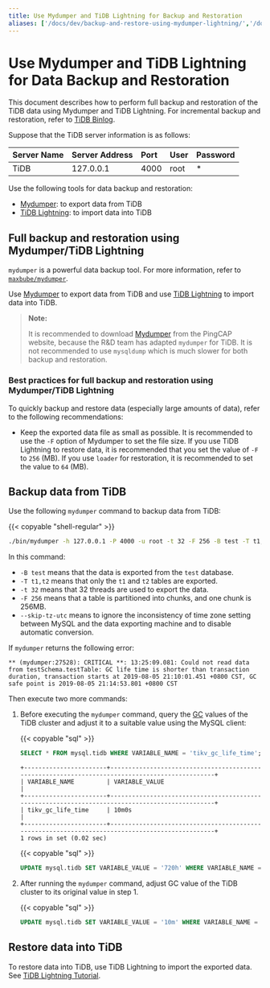 ```yaml
---
title: Use Mydumper and TiDB Lightning for Backup and Restoration
aliases: ['/docs/dev/backup-and-restore-using-mydumper-lightning/','/docs/dev/how-to/maintain/backup-and-restore/mydumper-lightning/','/docs/dev/how-to/maintain/backup-and-restore/']
---
```


# Use Mydumper and TiDB Lightning for Data Backup and Restoration

This document describes how to perform full backup and restoration of the TiDB data using Mydumper and TiDB Lightning. For incremental backup and restoration, refer to [TiDB Binlog](/tidb-binlog/tidb-binlog-overview.md).

Suppose that the TiDB server information is as follows:

|Server Name|Server Address|Port|User|Password|
|:----|:-------|:----|:----|:--------|
|TiDB|127.0.0.1|4000|root|*|

Use the following tools for data backup and restoration:

- [Mydumper](/mydumper-overview.md): to export data from TiDB
- [TiDB Lightning](/tidb-lightning/tidb-lightning-overview.md): to import data into TiDB

## Full backup and restoration using Mydumper/TiDB Lightning

`mydumper` is a powerful data backup tool. For more information, refer to [`maxbube/mydumper`](https://github.com/maxbube/mydumper).

Use [Mydumper](/mydumper-overview.md) to export data from TiDB and use [TiDB Lightning](/tidb-lightning/tidb-lightning-overview.md) to import data into TiDB.

> **Note:**
>
> It is recommended to download [Mydumper](/mydumper-overview.md) from the PingCAP website, because the R&D team has adapted `mydumper` for TiDB. It is not recommended to use `mysqldump` which is much slower for both backup and restoration.

### Best practices for full backup and restoration using Mydumper/TiDB Lightning

To quickly backup and restore data (especially large amounts of data), refer to the following recommendations:

* Keep the exported data file as small as possible. It is recommended to use the `-F` option of Mydumper to set the file size. If you use TiDB Lightning to restore data, it is recommended that you set the value of `-F` to `256` (MB). If you use `loader` for restoration, it is recommended to set the value to `64` (MB).

## Backup data from TiDB

Use the following `mydumper` command to backup data from TiDB:

{{< copyable "shell-regular" >}}

```bash
./bin/mydumper -h 127.0.0.1 -P 4000 -u root -t 32 -F 256 -B test -T t1,t2 --skip-tz-utc -o ./var/test
```

In this command:

- `-B test` means that the data is exported from the `test` database.
- `-T t1,t2` means that only the `t1` and `t2` tables are exported.
- `-t 32` means that 32 threads are used to export the data.
- `-F 256` means that a table is partitioned into chunks, and one chunk is 256MB.
- `--skip-tz-utc` means to ignore the inconsistency of time zone setting between MySQL and the data exporting machine and to disable automatic conversion.

If `mydumper` returns the following error:

```
** (mydumper:27528): CRITICAL **: 13:25:09.081: Could not read data from testSchema.testTable: GC life time is shorter than transaction duration, transaction starts at 2019-08-05 21:10:01.451 +0800 CST, GC safe point is 2019-08-05 21:14:53.801 +0800 CST
```

Then execute two more commands:

1. Before executing the `mydumper` command, query the [GC](/garbage-collection-overview.md) values of the TiDB cluster and adjust it to a suitable value using the MySQL client:

    {{< copyable "sql" >}}

    ```sql
    SELECT * FROM mysql.tidb WHERE VARIABLE_NAME = 'tikv_gc_life_time';
    ```

    ```
    +-----------------------+------------------------------------------------------------------------------------------------+
    | VARIABLE_NAME         | VARIABLE_VALUE                                                                                 |
    +-----------------------+------------------------------------------------------------------------------------------------+
    | tikv_gc_life_time     | 10m0s                                                                                          |
    +-----------------------+------------------------------------------------------------------------------------------------+
    1 rows in set (0.02 sec)
    ```

    {{< copyable "sql" >}}

    ```sql
    UPDATE mysql.tidb SET VARIABLE_VALUE = '720h' WHERE VARIABLE_NAME = 'tikv_gc_life_time';
    ```

2. After running the `mydumper` command, adjust GC value of the TiDB cluster to its original value in step 1.

    {{< copyable "sql" >}}

    ```sql
    UPDATE mysql.tidb SET VARIABLE_VALUE = '10m' WHERE VARIABLE_NAME = 'tikv_gc_life_time';
    ```

## Restore data into TiDB

To restore data into TiDB, use TiDB Lightning to import the exported data. See [TiDB Lightning Tutorial](/tidb-lightning/tidb-lightning-backends.md).
